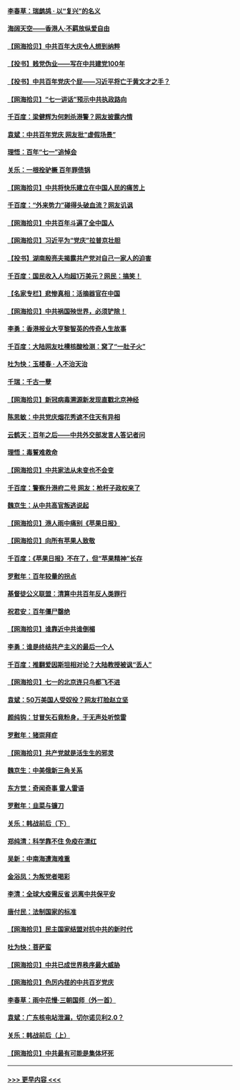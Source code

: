 #### [李春草：瑞鹧鸪 · 以“复兴”的名义](../pages/nsc993/n13069984.md?t=07061501) 
#### [海阔天空——香港⼈·不羁放纵爱⾃由](../pages/nsc993/n13069407.md?t=07061501) 
#### [【网海拾贝】中共百年大庆令人想到纳粹](../pages/nsc993/n13068483.md?t=07061501) 
#### [【投书】贱党伪业——写在中共建党100年](../pages/nsc993/n13067843.md?t=07061501) 
#### [【投书】中共百年党庆个屁——习近平将亡于黄文才之手？](../pages/nsc993/n13067425.md?t=07061501) 
#### [【网海拾贝】“七一讲话”预示中共执政路向](../pages/nsc993/n13066434.md?t=07061501) 
#### [千百度：梁健辉为何刺杀港警？网友披露内情](../pages/nsc993/n13066979.md?t=07061501) 
#### [袁斌：中共百年党庆 网友批“虚假场景”](../pages/nsc993/n13066385.md?t=07061501) 
#### [理悟：百年“七一”追悼会](../pages/nsc993/n13066106.md?t=07061501) 
#### [关乐：一根拴驴橛 百年罪债锅](../pages/nsc993/n13066089.md?t=07061501) 
#### [【网海拾贝】中共将快乐建立在中国人民的痛苦上](../pages/nsc993/n13064939.md?t=07061501) 
#### [千百度：“外来势力”碰得头破血流？网友讥讽](../pages/nsc993/n13064878.md?t=07061501) 
#### [【网海拾贝】中共百年斗遍了全中国人](../pages/nsc993/n13060020.md?t=07061501) 
#### [【网海拾贝】习近平为“党庆”拉普京壮胆](../pages/nsc993/n13057781.md?t=07061501) 
#### [【投书】湖南殷亮夫揭露共产党对自己一家人的迫害](../pages/nsc993/n13057744.md?t=07061501) 
#### [千百度：国民收入人均超1万美元？网民：搞笑！](../pages/nsc993/n13057692.md?t=07061501) 
#### [【名家专栏】悲惨真相：活摘器官在中国](../pages/nsc993/n13056611.md?t=07061501) 
#### [【网海拾贝】中共祸国殃世界，必须铲除！](../pages/nsc993/n13056011.md?t=07061501) 
#### [李勇：香港报业大亨黎智英的传奇人生故事](../pages/nsc993/n13055258.md?t=07061501) 
#### [千百度：大陆网友吐槽核酸检测：窝了“一肚子火”](../pages/nsc993/n13055194.md?t=07061501) 
#### [吐为快：玉楼春 · 人不治天治](../pages/nsc993/n13054028.md?t=07061501) 
#### [千瑞：千古一孽](../pages/nsc993/n13054016.md?t=07061501) 
#### [【网海拾贝】新冠病毒溯源新发现直戳北京神经](../pages/nsc993/n13052425.md?t=07061501) 
#### [陈思敏：中共党庆烟花秀遮不住天有异相](../pages/nsc993/n13052020.md?t=07061501) 
#### [云鹤天：百年之后——中共外交部发言人答记者问](../pages/nsc993/n13051604.md?t=07061501) 
#### [理悟：毒誓难救命](../pages/nsc993/n13051601.md?t=07061501) 
#### [【网海拾贝】中共家法从未变也不会变](../pages/nsc993/n13050366.md?t=07061501) 
#### [千百度：警察升港府二号 网友：枪杆子政权来了](../pages/nsc993/n13050261.md?t=07061501) 
#### [魏京生：从中共高官叛逃说起](../pages/nsc993/n13048997.md?t=07061501) 
#### [【网海拾贝】港人雨中痛别《苹果日报》](../pages/nsc993/n13048941.md?t=07061501) 
#### [【网海拾贝】向所有苹果人致敬](../pages/nsc993/n13046795.md?t=07061501) 
#### [千百度：《苹果日报》不在了，但“苹果精神”长存](../pages/nsc993/n13046703.md?t=07061501) 
#### [罗慰年：百年较量的拐点](../pages/nsc993/n13046542.md?t=07061501) 
#### [基督徒公义联盟：清算中共百年反人类罪行](../pages/nsc993/n13046499.md?t=07061501) 
#### [祝君安：百年僵尸罄绝](../pages/nsc993/n13045595.md?t=07061501) 
#### [【网海拾贝】谁靠近中共谁倒楣](../pages/nsc993/n13044667.md?t=07061501) 
#### [李勇：谁是终结共产主义的最后一个人](../pages/nsc993/n13044397.md?t=07061501) 
#### [千百度：推翻爱因斯坦相对论？大陆教授被讽“丢人”](../pages/nsc993/n13043908.md?t=07061501) 
#### [【网海拾贝】七一的北京连只鸟都飞不进](../pages/nsc993/n13041377.md?t=07061501) 
#### [袁斌：50万美国人受奴役？网友打脸赵立坚](../pages/nsc993/n13041330.md?t=07061501) 
#### [颜纯钩：甘冒矢石竟粉身，于无声处听惊雷](../pages/nsc993/n13041140.md?t=07061501) 
#### [罗慰年：猪崇拜症](../pages/nsc993/n13041071.md?t=07061501) 
#### [【网海拾贝】共产党就是活生生的邪灵](../pages/nsc993/n13036627.md?t=07061501) 
#### [魏京生：中美俄新三角关系](../pages/nsc993/n13035986.md?t=07061501) 
#### [东方觉：奇闻奇事 雷人雷语](../pages/nsc993/n13035878.md?t=07061501) 
#### [罗慰年：韭菜与镰刀](../pages/nsc993/n13034374.md?t=07061501) 
#### [关乐：韩战前后（下）](../pages/nsc993/n13034113.md?t=07061501) 
#### [郑纯清：科学靠不住 免疫在漂红](../pages/nsc993/n13034093.md?t=07061501) 
#### [吴新：中南海遭海难重](../pages/nsc993/n13034084.md?t=07061501) 
#### [金浴凤：为叛党者喝彩](../pages/nsc993/n13034058.md?t=07061501) 
#### [李清：全球大疫需反省 远离中共保平安](../pages/nsc993/n13033784.md?t=07061501) 
#### [唐付民：法制国家的标准](../pages/nsc993/n13032944.md?t=07061501) 
#### [【网海拾贝】民主国家结盟对抗中共的新时代](../pages/nsc993/n13031717.md?t=07061501) 
#### [吐为快：菩萨蛮](../pages/nsc993/n13030033.md?t=07061501) 
#### [【网海拾贝】中共已成世界秩序最大威胁](../pages/nsc993/n13028138.md?t=07061501) 
#### [【网海拾贝】色厉内荏的中共百岁党庆](../pages/nsc993/n13025582.md?t=07061501) 
#### [李春草：雨中花慢‧三朝国师（外一首）](../pages/nsc993/n13025567.md?t=07061501) 
#### [袁斌：广东核电站泄漏，切尔诺贝利2.0？](../pages/nsc993/n13025475.md?t=07061501) 
#### [关乐：韩战前后（上）](../pages/nsc993/n13025387.md?t=07061501) 
#### [【网海拾贝】中共最有可能是集体坏死](../pages/nsc993/n13023101.md?t=07061501) 

----
#### [ >>> 更早内容 <<< ](../indexes/nsc993-earlier.md)
